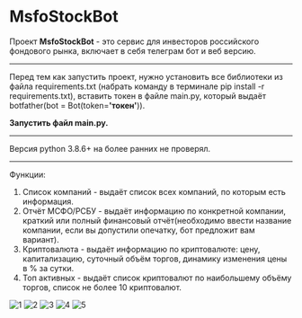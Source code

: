 MsfoStockBot
============

Проект <b>MsfoStockBot</b> - это сервис для инвесторов российского фондового рынка, включает в себя телеграм бот и веб версию.
___________

Перед тем как запустить проект, нужно установить все библиотеки из файла requirements.txt (набрать команду в терминале pip install -r requirements.txt), вставить токен в файле main.py, который выдаёт botfather(bot = Bot(token=<b>'токен'</b>)).

<b>Запустить файл main.py.</b>
___________
Версия python 3.8.6+ на более ранних не проверял.
___________
Функции:
1. Список компаний - выдаёт список всех компаний, по которым есть информация.
2. Отчёт МСФО/РСБУ - выдаёт информацию по конкретной компании, краткий или полный финансовый отчёт(необходимо ввести название компании, если вы допустили опечатку, бот предложит вам вариант).
3. Криптовалюта - выдаёт информацию по криптовалюте: цену, капитализацию, суточный объём торгов, динамику изменения цены в % за сутки.
4. Топ активных - выдаёт список криптовалют по наибольшему объёму торгов, список не более 10 криптовалют.

![1](https://user-images.githubusercontent.com/92391770/159768636-4571a28f-31fa-42a5-811a-5f0cc1f152b0.jpg)
![2](https://user-images.githubusercontent.com/92391770/159768640-f16161fb-43a5-46f8-a5fd-cad6af208d6d.jpg)
![3](https://user-images.githubusercontent.com/92391770/159768642-52db6b03-adc8-46e3-850b-08c32f69c4aa.jpg)
![4](https://user-images.githubusercontent.com/92391770/159768643-333eb1e7-32e1-4f88-80b6-64f0fbd130bc.jpg)
![5](https://user-images.githubusercontent.com/92391770/159768648-31101147-8156-4ca6-b6c1-bd3b9e32fb68.jpg)
